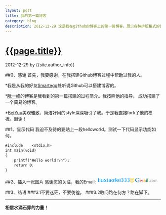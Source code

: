 ```yaml
---
layout: post
title: 我的第一篇博客
category: blog
description: 2012-12-29 这是我在github的博客上的第一篇博客。展示各种排版格式的使用方法
---
```


# [{{page.title}}][self]
2012-12-29 by {{site.author_info}}

[self]: {{page.url}} ({{page.title}})

##0、感谢
首先，我要感谢，在我搭建Github博客过程中帮助过我的人。

*我是从我的好友[Smartegg][]处听说Github可以搭建博客的。

*[阮一峰][ruanyifeng]的博客是我看到的第一篇搭建的过程简介。我按照他的指导，
成功搭建了一个简易的博客。

*[BeiYuu][]美观雅致、简洁好用的style深深吸引了我。于是我直接fork了他的模板。谢谢！

##1、显示代码
我迫不及待的要贴上一段helloworld。测试一下代码显示功能如何。

    #include    <stdio.h>
    int main(void)
    {
        printf("Hello world!\n");
        return 0;
    }

##2、插入一张图片
感谢您的关注，我的Email:![Higher email](/images/myemail.gif)

##3、结语
###3.1不要迷茫，不要彷徨。
###3.2敢问路在何方？路在脚下。


***
**相信水滴石穿的力量！**

[smartegg]: http://smartegg.github.com/ "My friend, Smartegg"
[ruanyifeng]: http://www.ruanyifeng.com/blog/2012/08/blogging_with_jekyll.html "搭建Github博客"
[beiyuu]: http://beiyuu.com/ "BeiYuu"
